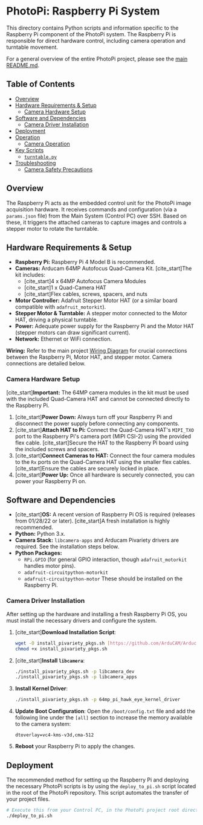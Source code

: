 # PhotoPi: Raspberry Pi System

This directory contains Python scripts and information specific to the Raspberry Pi component of the PhotoPi system. The Raspberry Pi is responsible for direct hardware control, including camera operation and turntable movement.

For a general overview of the entire PhotoPi project, please see the [main README.md](../../README.md).

## Table of Contents

* [Overview](#overview)
* [Hardware Requirements & Setup](#hardware-requirements--setup)
    * [Camera Hardware Setup](#camera-hardware-setup)
* [Software and Dependencies](#software-and-dependencies)
    * [Camera Driver Installation](#camera-driver-installation)
* [Deployment](#deployment)
* [Operation](#operation)
    * [Camera Operation](#camera-operation)
* [Key Scripts](#key-scripts)
    * [`turntable.py`](#turntablepy)
* [Troubleshooting](#troubleshooting)
    * [Camera Safety Precautions](#camera-safety-precautions)

## Overview

The Raspberry Pi acts as the embedded control unit for the PhotoPi image acquisition hardware. It receives commands and configuration (via a `params.json` file) from the Main System (Control PC) over SSH. Based on these, it triggers the attached cameras to capture images and controls a stepper motor to rotate the turntable.

## Hardware Requirements & Setup

* **Raspberry Pi:** Raspberry Pi 4 Model B is recommended.
* **Cameras:** Arducam 64MP Autofocus Quad-Camera Kit. [cite_start]The kit includes:
    * [cite_start]4 x 64MP Autofocus Camera Modules 
    * [cite_start]1 x Quad-Camera HAT 
    * [cite_start]Flex cables, screws, spacers, and nuts 
* **Motor Controller:** Adafruit Stepper Motor HAT (or a similar board compatible with `adafruit_motorkit`).
* **Stepper Motor & Turntable:** A stepper motor connected to the Motor HAT, driving a physical turntable.
* **Power:** Adequate power supply for the Raspberry Pi and the Motor HAT (stepper motors can draw significant current).
* **Network:** Ethernet or WiFi connection.

**Wiring:** Refer to the main project [Wiring Diagram](../../README.md#wiring-diagram) for crucial connections between the Raspberry Pi, Motor HAT, and stepper motor. Camera connections are detailed below.

### Camera Hardware Setup

[cite_start]**Important:** The 64MP camera modules in the kit must be used with the included Quad-Camera HAT and cannot be connected directly to the Raspberry Pi.

1.  [cite_start]**Power Down:** Always turn off your Raspberry Pi and disconnect the power supply before connecting any components.
2.  [cite_start]**Attach HAT to Pi:** Connect the Quad-Camera HAT's `MIPI_TXO` port to the Raspberry Pi's camera port (MIPI CSI-2) using the provided flex cable. [cite_start]Secure the HAT to the Raspberry Pi board using the included screws and spacers.
3.  [cite_start]**Connect Cameras to HAT:** Connect the four camera modules to the `Rx` ports on the Quad-Camera HAT using the smaller flex cables. [cite_start]Ensure the cables are securely locked in place.
4.  [cite_start]**Power Up:** Once all hardware is securely connected, you can power your Raspberry Pi on.

## Software and Dependencies

* [cite_start]**OS:** A recent version of Raspberry Pi OS is required (releases from 01/28/22 or later). [cite_start]A fresh installation is highly recommended.
* **Python:** Python 3.x.
* **Camera Stack:** `libcamera-apps` and Arducam Pivariety drivers are required. See the installation steps below.
* **Python Packages:**
    * `RPi.GPIO` (for general GPIO interaction, though `adafruit_motorkit` handles motor pins).
    * `adafruit-circuitpython-motorkit`
    * `adafruit-circuitpython-motor`
    These should be installed on the Raspberry Pi.

### Camera Driver Installation

After setting up the hardware and installing a fresh Raspberry Pi OS, you must install the necessary drivers and configure the system.

1.  [cite_start]**Download Installation Script**:
    ```bash
    wget -O install_pivariety_pkgs.sh [https://github.com/ArduCAM/Arducam-Pivariety-V4L2-Driver/releases/download/install_script/install_pivariety_pkgs.sh](https://github.com/ArduCAM/Arducam-Pivariety-V4L2-Driver/releases/download/install_script/install_pivariety_pkgs.sh)
    chmod +x install_pivariety_pkgs.sh
    ```
2.  [cite_start]**Install `libcamera`**:
    ```bash
    ./install_pivariety_pkgs.sh -p libcamera_dev
    ./install_pivariety_pkgs.sh -p libcamera_apps
    ```
3.  **Install Kernel Driver**:
    ```bash
    ./install_pivariety_pkgs.sh -p 64mp_pi_hawk_eye_kernel_driver
    ```
4.  **Update Boot Configuration**:
    Open the `/boot/config.txt` file and add the following line under the `[all]` section to increase the memory available to the camera system:
    ```
    dtoverlay=vc4-kms-v3d,cma-512
    ```
5.  **Reboot** your Raspberry Pi to apply the changes.

## Deployment

The recommended method for setting up the Raspberry Pi and deploying the necessary PhotoPi scripts is by using the `deploy_to_pi.sh` script located in the root of the PhotoPi repository. This script automates the transfer of your project files.

```bash
# Execute this from your Control PC, in the PhotoPi project root directory:
./deploy_to_pi.sh